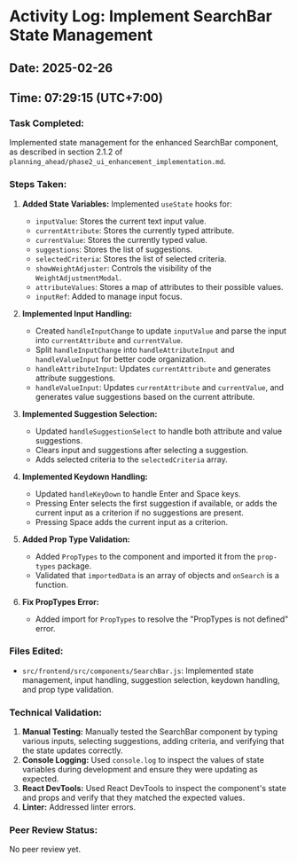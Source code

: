 # Activity Log: Implement SearchBar State Management

## Date: 2025-02-26
## Time: 07:29:15 (UTC+7:00)

### Task Completed:
Implemented state management for the enhanced SearchBar component, as described in section 2.1.2 of `planning_ahead/phase2_ui_enhancement_implementation.md`.

### Steps Taken:

1.  **Added State Variables:** Implemented `useState` hooks for:
    *   `inputValue`: Stores the current text input value.
    *   `currentAttribute`: Stores the currently typed attribute.
    *   `currentValue`: Stores the currently typed value.
    *   `suggestions`: Stores the list of suggestions.
    *   `selectedCriteria`: Stores the list of selected criteria.
    *   `showWeightAdjuster`: Controls the visibility of the `WeightAdjustmentModal`.
    *   `attributeValues`: Stores a map of attributes to their possible values.
    *   `inputRef`: Added to manage input focus.

2.  **Implemented Input Handling:**
    *   Created `handleInputChange` to update `inputValue` and parse the input into `currentAttribute` and `currentValue`.
    *   Split `handleInputChange` into `handleAttributeInput` and `handleValueInput` for better code organization.
    *   `handleAttributeInput`: Updates `currentAttribute` and generates attribute suggestions.
    *   `handleValueInput`: Updates `currentAttribute` and `currentValue`, and generates value suggestions based on the current attribute.

3.  **Implemented Suggestion Selection:**
    *   Updated `handleSuggestionSelect` to handle both attribute and value suggestions.
    *   Clears input and suggestions after selecting a suggestion.
    *   Adds selected criteria to the `selectedCriteria` array.

4.  **Implemented Keydown Handling:**
    *   Updated `handleKeyDown` to handle Enter and Space keys.
    *   Pressing Enter selects the first suggestion if available, or adds the current input as a criterion if no suggestions are present.
    *   Pressing Space adds the current input as a criterion.

5. **Added Prop Type Validation:**
    * Added `PropTypes` to the component and imported it from the `prop-types` package.
    * Validated that `importedData` is an array of objects and `onSearch` is a function.

6. **Fix PropTypes Error:**
    * Added import for `PropTypes` to resolve the "PropTypes is not defined" error.

### Files Edited:

*   `src/frontend/src/components/SearchBar.js`: Implemented state management, input handling, suggestion selection, keydown handling, and prop type validation.

### Technical Validation:

1.  **Manual Testing:** Manually tested the SearchBar component by typing various inputs, selecting suggestions, adding criteria, and verifying that the state updates correctly.
2.  **Console Logging:** Used `console.log` to inspect the values of state variables during development and ensure they were updating as expected.
3.  **React DevTools:** Used React DevTools to inspect the component's state and props and verify that they matched the expected values.
4. **Linter:** Addressed linter errors.

### Peer Review Status:
No peer review yet.
